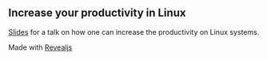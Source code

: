 ## Increase your productivity in Linux

[Slides](https://open.rootknecht.io/linux-productivity/) for a talk on how one can increase the productivity on Linux systems.

Made with [Revealjs](https://knowledge.rootknecht.net/revealjs)

